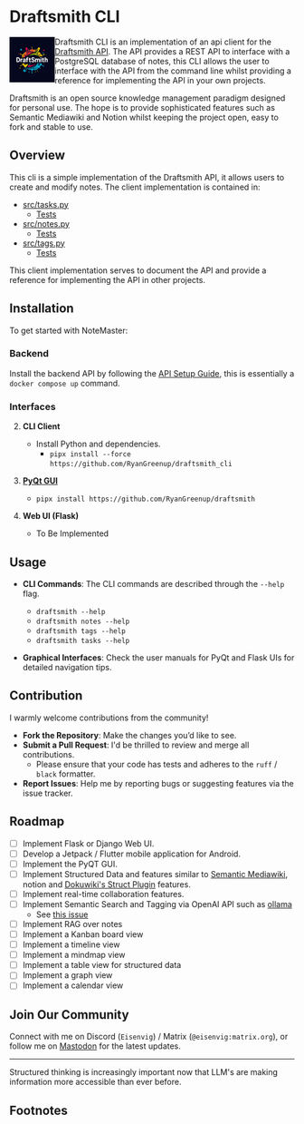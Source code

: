 # Draftsmith CLI

<p><img src="./assets/logo.png" style="float: left; width: 80px" /></p>

Draftsmith CLI is an implementation of an api client for the [Draftsmith API](https://github.com/RyanGreenup/draftsmith_api). The API provides a REST API to interface with a PostgreSQL database of notes, this CLI allows the user to interface with the API from the command line whilst providing a reference for implementing the API in your own projects.

Draftsmith is an open source knowledge management paradigm designed for personal use. The hope is to provide sophisticated features such as Semantic Mediawiki and Notion whilst keeping the project open, easy to fork and stable to use.

## Overview

This cli is a simple implementation of the Draftsmith API, it allows users to create and modify notes. The client implementation is contained in:

- [src/tasks.py](./src/tasks.py)
    - [Tests](./tests/test_tasks.py)
- [src/notes.py](./src/notes.py)
    - [Tests](./tests/test_notes.py)
- [src/tags.py](./src/tags.py)
    - [Tests](./tests/test_tags.py)

This client implementation serves to document the API and provide a reference for implementing the API in other projects.

## Installation

To get started with NoteMaster:

### Backend

Install the backend API by following the [API Setup Guide](https://ryangreenup.github.io/draftsmith_api/installation.html), this is essentially a `docker compose up` command.

### Interfaces

2. **CLI Client**
   - Install Python and dependencies.
       - `pipx install --force  https://github.com/RyanGreenup/draftsmith_cli`

3. [**PyQt GUI**](https://github.com/RyanGreenup/draftsmith)
   - `pipx install https://github.com/RyanGreenup/draftsmith`

4. **Web UI (Flask)**
   - To Be Implemented

## Usage

- **CLI Commands**: The CLI commands are described through the `--help` flag.

  - `draftsmith --help`
  - `draftsmith notes --help`
  - `draftsmith tags --help`
  - `draftsmith tasks --help`

- **Graphical Interfaces**: Check the user manuals for PyQt and Flask UIs for detailed navigation tips.

## Contribution

I warmly welcome contributions from the community!

- **Fork the Repository**: Make the changes you’d like to see.
- **Submit a Pull Request**: I'd be thrilled to review and merge all contributions.
    - Please ensure that your code has tests and adheres to the `ruff` / `black` formatter.
- **Report Issues**: Help me by reporting bugs or suggesting features via the issue tracker.

## Roadmap

- [ ] Implement Flask or Django Web UI.
- [ ] Develop a Jetpack / Flutter mobile application for Android.
- [ ] Implement the PyQT GUI.
- [ ] Implement Structured Data and features similar to [Semantic Mediawiki](https://www.semantic-mediawiki.org/wiki/Semantic_MediaWiki), notion and [Dokuwiki's Struct Plugin](https://www.dokuwiki.org/plugin:struct) features.
- [ ] Implement real-time collaboration features.
- [ ] Implement Semantic Search and Tagging via OpenAI API such as [ollama](https://ollama.com/)
    - See [this issue](https://github.com/RyanGreenup/draftsmith_api/issues/2)
- [ ] Implement RAG over notes
- [ ] Implement a Kanban board view
- [ ] Implement a timeline view
- [ ] Implement a mindmap view
- [ ] Implement a table view for structured data
- [ ] Implement a graph view
- [ ] Implement a calendar view

## Join Our Community

Connect with me on Discord (`Eisenvig`) / Matrix (`@eisenvig:matrix.org`), or follow me on [Mastodon](`@ryangreenup@mastodon.social`) for the latest updates.

---

Structured thinking is increasingly important now that LLM's are making information more accessible than ever before.


## Footnotes


<!-- [^1729492544]:
    - `task`
        - `delete`
        - `list`
        - `rename`
        - `update`
        - `clocks`
            - `create`
            - `delete`
            - `list`
            - `update`
            - `in`
            - `out`
        - `tree`
            - `add_parent`
            - `remove_child`
        - `schedule`
            - `Create`
            - `delete`
            - `list`
            - `update`
    - notes
        `- create`
        - `delete`
        - `get`
            - Get the contents of a note
        - `list`
            - `List the notes`
        - `update`
        - `search`
        - `tree`
            - `add_parent`
            - `remove_child`
            - `list`
    - tags
        `- assign`
        - `delete`
        - `filter`
        - `list`
        - `rename`
        - `search`
        - `tree`
            - `add_parent`
            - `remove_child`
            - `list`
 -->
